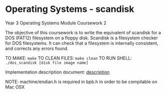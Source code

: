 # Operating Systems - scandisk

Year 3 Operating Systems Module Coursework 2

The objective of this coursework is to write the equivalent of scandisk for a DOS (FAT12) filesystem on a floppy disk. Scandisk is a filesystem checker for DOS filesystems. It can check that a filesystem is internally consistent, and corrects any errors found.

TO MAKE: ```make```
TO CLEAN FILES: ```make clean```
TO RUN SHELL: ```./dos_scandisk [disk file image name]```

Implementation description document: [description](src/description.md)

NOTE: machine/endian.h is required in bpb.h in order to be compilable on Mac OSX



